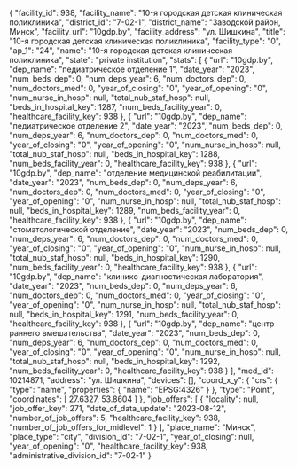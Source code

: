 {
    "facility_id": 938,
    "facility_name": "10-я городская детская клиническая поликлиника",
    "district_id": "7-02-1",
    "district_name": "Заводской район, Минск",
    "facility_url": "10gdp.by",
    "facility_address": "ул. Шишкина",
    "title": "10-я городская детская клиническая поликлиника",
    "facility_type": "0",
    "ap_1": "24",
    "name": "10-я городская детская клиническая поликлиника",
    "state": "private institution",
    "stats": [
        {
            "url": "10gdp.by",
            "dep_name": "педиатрическое отделение 1",
            "date_year": "2023",
            "num_beds_dep": 0,
            "num_deps_year": 6,
            "num_doctors_dep": 0,
            "num_doctors_med": 0,
            "year_of_closing": "0",
            "year_of_opening": "0",
            "num_nurse_in_hosp": null,
            "total_nub_staf_hosp": null,
            "beds_in_hospital_key": 1287,
            "num_beds_facility_year": 0,
            "healthcare_facility_key": 938
        },
        {
            "url": "10gdp.by",
            "dep_name": "педиатрическое отделение 2",
            "date_year": "2023",
            "num_beds_dep": 0,
            "num_deps_year": 6,
            "num_doctors_dep": 0,
            "num_doctors_med": 0,
            "year_of_closing": "0",
            "year_of_opening": "0",
            "num_nurse_in_hosp": null,
            "total_nub_staf_hosp": null,
            "beds_in_hospital_key": 1288,
            "num_beds_facility_year": 0,
            "healthcare_facility_key": 938
        },
        {
            "url": "10gdp.by",
            "dep_name": "отделение медицинской реабилитации",
            "date_year": "2023",
            "num_beds_dep": 0,
            "num_deps_year": 6,
            "num_doctors_dep": 0,
            "num_doctors_med": 0,
            "year_of_closing": "0",
            "year_of_opening": "0",
            "num_nurse_in_hosp": null,
            "total_nub_staf_hosp": null,
            "beds_in_hospital_key": 1289,
            "num_beds_facility_year": 0,
            "healthcare_facility_key": 938
        },
        {
            "url": "10gdp.by",
            "dep_name": "стоматологической отделение",
            "date_year": "2023",
            "num_beds_dep": 0,
            "num_deps_year": 6,
            "num_doctors_dep": 0,
            "num_doctors_med": 0,
            "year_of_closing": "0",
            "year_of_opening": "0",
            "num_nurse_in_hosp": null,
            "total_nub_staf_hosp": null,
            "beds_in_hospital_key": 1290,
            "num_beds_facility_year": 0,
            "healthcare_facility_key": 938
        },
        {
            "url": "10gdp.by",
            "dep_name": "клинико-диагностическая лаборатория",
            "date_year": "2023",
            "num_beds_dep": 0,
            "num_deps_year": 6,
            "num_doctors_dep": 0,
            "num_doctors_med": 0,
            "year_of_closing": "0",
            "year_of_opening": "0",
            "num_nurse_in_hosp": null,
            "total_nub_staf_hosp": null,
            "beds_in_hospital_key": 1291,
            "num_beds_facility_year": 0,
            "healthcare_facility_key": 938
        },
        {
            "url": "10gdp.by",
            "dep_name": "центр раннего вмешательства",
            "date_year": "2023",
            "num_beds_dep": 0,
            "num_deps_year": 6,
            "num_doctors_dep": 0,
            "num_doctors_med": 0,
            "year_of_closing": "0",
            "year_of_opening": "0",
            "num_nurse_in_hosp": null,
            "total_nub_staf_hosp": null,
            "beds_in_hospital_key": 1292,
            "num_beds_facility_year": 0,
            "healthcare_facility_key": 938
        }
    ],
    "med_id": 10214871,
    "address": "ул. Шишкина",
    "devices": [],
    "coord_x_y": {
        "crs": {
            "type": "name",
            "properties": {
                "name": "EPSG:4326"
            }
        },
        "type": "Point",
        "coordinates": [
            27.6327,
            53.8604
        ]
    },
    "job_offers": [
        {
            "locality": null,
            "job_offer_key": 271,
            "date_of_data_update": "2023-08-12",
            "number_of_job_offers": 5,
            "healthcare_facility_key": 938,
            "number_of_job_offers_for_midlevel": 1
        }
    ],
    "place_name": "Минск",
    "place_type": "city",
    "division_id": "7-02-1",
    "year_of_closing": null,
    "year_of_opening": "0",
    "healthcare_facility_key": 938,
    "administrative_division_id": "7-02-1"
}